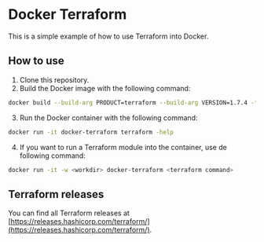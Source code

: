 # Docker Terraform

This is a simple example of how to use Terraform into Docker.

## How to use
1. Clone this repository.
2. Build the Docker image with the following command:
```bash
docker build --build-arg PRODUCT=terraform --build-arg VERSION=1.7.4 -t docker-terraform .
```
3. Run the Docker container with the following command:
```bash
docker run -it docker-terraform terraform -help
```
4. If you want to run a Terraform module into the container, use de following command:
```bash 
docker run -it -w <workdir> docker-terraform <terraform command>
```

## Terraform releases
You can find all Terraform releases at [https://releases.hashicorp.com/terraform/](https://releases.hashicorp.com/terraform/).



